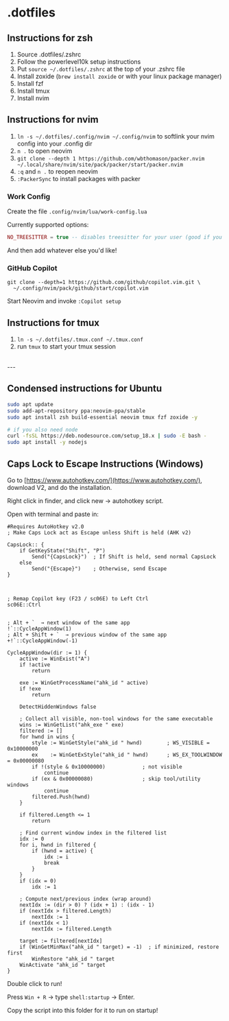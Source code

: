 # .dotfiles

## Instructions for zsh

1. Source .dotfiles/.zshrc
2. Follow the powerlevel10k setup instructions
3. Put `source ~/.dotfiles/.zshrc` at the top of your .zshrc file
4. Install zoxide (`brew install zoxide` or with your linux package manager)
5. Install fzf
6. Install tmux
7. Install nvim

## Instructions for nvim

1. `ln -s ~/.dotfiles/.config/nvim ~/.config/nvim` to softlink your nvim config into your .config dir
2. `n .` to open neovim
3. `git clone --depth 1 https://github.com/wbthomason/packer.nvim ~/.local/share/nvim/site/pack/packer/start/packer.nvim`
4. `:q` and `n .` to reopen neovim
5. `:PackerSync` to install packages with packer

### Work Config

Create the file `.config/nvim/lua/work-config.lua`

Currently supported options:

```lua
NO_TREESITTER = true -- disables treesitter for your user (good if you can't download lsps)
```

And then add whatever else you'd like!

### GitHub Copilot

```
git clone --depth=1 https://github.com/github/copilot.vim.git \
  ~/.config/nvim/pack/github/start/copilot.vim
```

Start Neovim and invoke `:Copilot setup`

## Instructions for tmux

1. `ln -s ~/.dotfiles/.tmux.conf ~/.tmux.conf`
2. run `tmux` to start your tmux session

<br/>
---

## Condensed instructions for Ubuntu

```sh
sudo apt update
sudo add-apt-repository ppa:neovim-ppa/stable
sudo apt install zsh build-essential neovim tmux fzf zoxide -y

# if you also need node
curl -fsSL https://deb.nodesource.com/setup_18.x | sudo -E bash -
sudo apt install -y nodejs
```

## Caps Lock to Escape Instructions (Windows)

Go to [https://www.autohotkey.com/](https://www.autohotkey.com/), download V2, and do the installation.

Right click in finder, and click new -> autohotkey script.

Open with terminal and paste in:

```ahk
#Requires AutoHotkey v2.0
; Make Caps Lock act as Escape unless Shift is held (AHK v2)

CapsLock:: {
    if GetKeyState("Shift", "P")
        Send("{CapsLock}")  ; If Shift is held, send normal CapsLock
    else
        Send("{Escape}")    ; Otherwise, send Escape
}



; Remap Copilot key (F23 / sc06E) to Left Ctrl
sc06E::Ctrl


; Alt + `  → next window of the same app
!`::CycleAppWindow(1)
; Alt + Shift + `  → previous window of the same app
+!`::CycleAppWindow(-1)

CycleAppWindow(dir := 1) {
    active := WinExist("A")
    if !active
        return

    exe := WinGetProcessName("ahk_id " active)
    if !exe
        return

    DetectHiddenWindows false

    ; Collect all visible, non-tool windows for the same executable
    wins := WinGetList("ahk_exe " exe)
    filtered := []
    for hwnd in wins {
        style := WinGetStyle("ahk_id " hwnd)        ; WS_VISIBLE = 0x10000000
        ex    := WinGetExStyle("ahk_id " hwnd)      ; WS_EX_TOOLWINDOW = 0x00000080
        if !(style & 0x10000000)            ; not visible
            continue
        if (ex & 0x00000080)                ; skip tool/utility windows
            continue
        filtered.Push(hwnd)
    }

    if filtered.Length <= 1
        return

    ; Find current window index in the filtered list
    idx := 0
    for i, hwnd in filtered {
        if (hwnd = active) {
            idx := i
            break
        }
    }
    if (idx = 0)
        idx := 1

    ; Compute next/previous index (wrap around)
    nextIdx := (dir > 0) ? (idx + 1) : (idx - 1)
    if (nextIdx > filtered.Length)
        nextIdx := 1
    if (nextIdx < 1)
        nextIdx := filtered.Length

    target := filtered[nextIdx]
    if (WinGetMinMax("ahk_id " target) = -1)  ; if minimized, restore first
        WinRestore "ahk_id " target
    WinActivate "ahk_id " target
}
```

Double click to run!

Press `Win + R` → type `shell:startup` → Enter.

Copy the script into this folder for it to run on startup!

